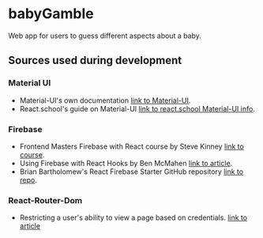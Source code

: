 # babyGamble

Web app for users to guess different aspects about a baby.

## Sources used during development

### Material UI

- Material-UI's own documentation [link to Material-UI](https://material-ui.com/).
- React.school's guide on Material-UI [link to react.school Material-UI info](https://react.school/material-ui).

### Firebase

- Frontend Masters Firebase with React course by Steve Kinney [link to course](https://frontendmasters.com/courses/firebase-react-v2/).
- Using Firebase with React Hooks by Ben McMahen [link to article](https://dev.to/bmcmahen/using-firebase-with-react-hooks-21ap).
- Brian Bartholomew's React Firebase Starter GitHub repository [link to repo](https://github.com/bcbrian/react-firebase-starter).

### React-Router-Dom

- Restricting a user's ability to view a page based on credentials. [link to article](https://medium.com/craft-academy/how-to-restrict-your-routes-and-links-in-react-js-now-with-hooks-12b395c1a2fe)
